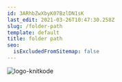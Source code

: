 ```yaml
---
id: 3ARhbZwXbyK07BzlDN1sK
last_edit: 2021-03-26T10:47:30.258Z
slug: /folder-path
template: default
title: folder path
seo:
  isExcludedFromSitemap: false
---
```

![logo-knitkode](https://res.cloudinary.com/knitkode/image/upload/v1616755479/gatsby-starter/logo_aeeea8.png "Logo KnitKode")